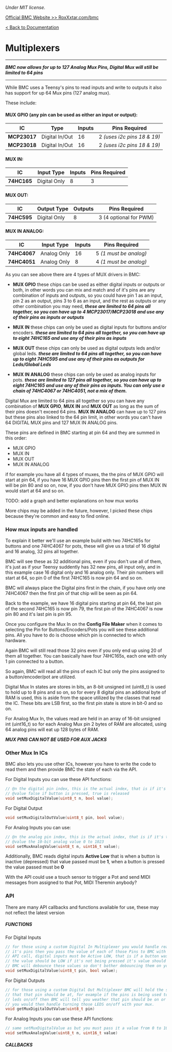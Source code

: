 *Under MIT license.*

[Official BMC Website >> RoxXxtar.com/bmc](https://www.roxxxtar.com/bmc)

[< Back to Documentation](README.md)

# Multiplexers
***********************************************
***BMC now allows for up to 127 Analog Mux Pins, Digital Mux will still be limited to 64 pins***
***********************************************

While BMC uses a Teensy's pins to read inputs and write to outputs it also has support for up 64 Mux pins (127 analog mux).

These include:

#### MUX GPIO (any pin can be used as either an input or output):
IC | Type | Inputs | Pins Required
-|-|-|-
**MCP23017** | Digital In/Out | 16 | 2 *(uses i2c pins 18 & 19)*
**MCP23018** | Digital In/Out | 16 | 2 *(uses i2c pins 18 & 19)*

#### MUX IN:

IC | Input Type | Inputs | Pins Required
-|-|-|-
**74HC165** | Digital Only | 8 | 3

#### MUX OUT:

IC | Output Type | Outputs | Pins Required
-|-|-|-
**74HC595** | Digital Only | 8 | 3 (4 optional for PWM)

#### MUX IN ANALOG:

IC | Input Type | Inputs | Pins Required
-|-|-|-
**74HC4067** | Analog Only | 16 | 5 *(1 must be analog)*
**74HC4051** | Analog Only | 8 | 4 *(1 must be analog)*


As you can see above there are 4 types of MUX drivers in BMC:

* **MUX GPIO** these chips can be used as either digital inputs or outputs or both, in other words you can mix and match and of it's pins are any combination of inputs and outputs, so you could have pin 1 as an input, pin 2 as an output, pins 3 to 6 as an input, and the rest as outputs or any other combination you may need, ***these are limited to 64 pins all together, so you can have up to 4 MCP23017/MCP23018 and use any of their pins as inputs or outputs***

* **MUX IN** these chips can only be used as digital inputs for buttons and/or encoders. ***these are limited to 64 pins all together, so you can have up to eight 74HC165 and use any of their pins as inputs***

* **MUX OUT** these chips can only be used as digital outputs leds and/or global leds. ***these are limited to 64 pins all together, so you can have up to eight 74HC595 and use any of their pins as outputs for Leds/Global Leds***

* **MUX IN ANALOG** these chips can only be used as analog inputs for pots. ***these are limited to 127 pins all together, so you can have up to eight 74HC165 and use any of their pins as inputs. You can only use a chain of 74HC4067 or 74HC4051, not a mix of them.***

Digital Mux are limited to 64 pins all together so you can have any combination of **MUX GPIO**, **MUX IN** and **MUX OUT** as long as the sum of their pins doesn't exceed 64 pins. **MUX IN ANALOG** can have up to 127 pins but these pins also linked to the 64 pin limit, in other words you can't have 64 DIGITAL MUX pins and 127 MUX IN ANALOG pins.

These pins are defined in BMC starting at pin 64 and they are summed in this order:

* MUX GPIO
* MUX IN
* MUX OUT
* MUX IN ANALOG

if for example you have all 4 types of muxes, the the pins of MUX GPIO will start at pin 64, if you have 16 MUX GPIO pins then the first pin of MUX IN will be pin 80 and so on, now, if you don't have MUX GPIO pins then MUX IN would start at 64 and so on.

TODO: add a graph and better explanations on how mux works

More chips may be added in the future, however, I picked these chips because they're common and easy to find online.

### How mux inputs are handled
To explain it better we'll use an example build with two 74HC165s for buttons and one 74HC4067 for pots, these will give us a total of 16 digital and 16 analog, 32 pins all together.

BMC will see these as 32 additional pins, even if you don't use all of them, it's just as if your Teensy suddently has 32 new pins, all input only, and in this example case 16 digital only and 16 analog only. Their pin numbers will start at 64, so pin 0 of the first 74HC165 is now pin 64 and so on.

BMC will always place the Digital pins first in the chain, if you have only one 74HC4067 then the first pin of that chip will be seen as pin 64.

Back to the example, we have 16 digital pins starting at pin 64, the last pin of the second 74HC165 is now pin 79, the first pin of the 74HC4067 is now pin 80 and it's last pin is pin 95.

Once you configure the Mux In on the **Config File Maker** when it comes to selecting the Pin for Buttons/Encoders/Pots you will see these additional pins. All you have to do is choose which pin is connected to which hardware.

Again BMC will still read those 32 pins even if you only end up using 20 of them all together. You can basically have four 74HC165s, each one with only 1 pin connected to a button.

So again, BMC will read all the pins of each IC but only the pins assigned to a button/encoder/pot are utilized.

Digital Mux In states are stores in bits, an 8-bit unsigned int (uint8_t) is used to hold up to 8 pins and so on, so for every 8 digital pins an addional byte of RAM is used, this is aside from the space utilized by the classes that read the IC. These bits are LSB first, so the first pin state is store in bit-0 and so on.

For Analog Mux In, the values read are held in an array of 16-bit unsigned int (uint16_t) so for each Analog Mux pin 2 bytes of RAM are allocated, using 64 analog pins will eat up 128 bytes of RAM.

***MUX PINS CAN NOT BE USED FOR AUX JACKS***

### Other Mux In ICs
BMC also lets you use other ICs, however you have to write the code to read them and then provide BMC the state of each via the API.

For Digital Inputs you can use these API functions:

```c++
// @n the digital pin index, this is the actual index, that is if it's the very first digital pin, n will be 0
// @value false if button is pressed, true is released
void setMuxDigitalValue(uint8_t n, bool value);
```

For Digital Output
```c++
void setMuxDigitalOutValue(uint8_t pin, bool value);
```

For Analog Inputs you can use:

```c++
// @n the analog pin index, this is the actual index, that is if it's the very first analog pin, n will be 0
// @value the 10-bit analog value 0 to 1023
void setMuxAnalogValue(uint8_t n, uint16_t value);
```


Additionally, BMC reads digital inputs **Active Low** that is when a button is inactive (depressed) that value passed must be **1**, when a button is pressed the value passed must be **0**

With the API could use a touch sensor to trigger a Pot and send MIDI messages from assigned to that Pot, MIDI Theremin anybody?

### API
There are many API callbacks and functions available for use, these may not reflect the latest version

##### FUNCTIONS

For Digital Inputs
```c++
// for those using a custom Digital In Multiplexer you would handle reading
// it's pins then you pass the value of each of those Pins to BMC with this
// API call, digital inputs must be Active LOW, that is if a button was pressed
// the value should be LOW if it's not being pressed it's value should be HIGH
// BMC will debounce these values so don't bother debouncing them on your own.
void setMuxDigitalValue(uint8_t pin, bool value);
```

For Digital Outputs
```c++
// for those using a custom Digital Out Multiplexer BMC will hold the state
// that that pin should be at, for example if the pins is being used to turn
// leds on/off then BMC will tell you weather that pin should be on or off
// you would then handle turning those LEDS on/off with your mux.
void getMuxDigitalOutValue(uint8_t pin)
```

For Analog Inputs you can use these API functions:

```c++
// same setMuxDigitalValue as but you must pass it a value from 0 to 1024.
void setMuxAnalogValue(uint8_t n, uint16_t value)
```


##### CALLBACKS
```c++
```
